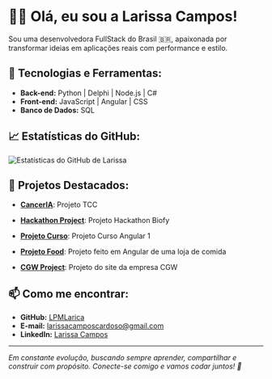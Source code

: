 # 👩‍💻 Olá, eu sou a Larissa Campos!

Sou uma desenvolvedora FullStack do Brasil 🇧🇷, apaixonada por transformar ideias em aplicações reais com performance e estilo.

## 🚀 Tecnologias e Ferramentas:

- **Back-end:** Python | Delphi | Node.js | C#
- **Front-end:** JavaScript | Angular | CSS
- **Banco de Dados:** SQL

## 📈 Estatísticas do GitHub:

![Estatísticas do GitHub de Larissa](https://github-readme-stats.vercel.app/api?username=LPMLarica&show_icons=true&theme=radical)

## 📂 Projetos Destacados:

- [**CancerIA**](https://github.com/LPMLarica/CancerIA): Projeto TCC

- [**Hackathon Project**](https://github.com/LPMLarica/hackathon-project): Projeto Hackathon Biofy

- [**Projeto Curso**](https://github.com/LPMLarica/projetoCurso): Projeto Curso Angular 1

- [**Projeto Food**](https://github.com/LPMLarica/ProjetoFood): Projeto feito em Angular de uma loja de comida

- [**CGW Project**](https://github.com/LPMLarica/CGWproject): Projeto do site da empresa CGW

## 📫 Como me encontrar:

- **GitHub:** [LPMLarica](https://github.com/LPMLarica)
- **E-mail:** [larissacamposcardoso@gmail.com](mailto:larissacamposcardoso@gmail.com)
- **LinkedIn:** [Larissa Campos]([https://www.linkedin.com/in/seu-perfil](https://www.linkedin.com/in/larissa-campos-a70284239))

---

*Em constante evolução, buscando sempre aprender, compartilhar e construir com propósito. Conecte-se comigo e vamos codar juntos! 🚀*




